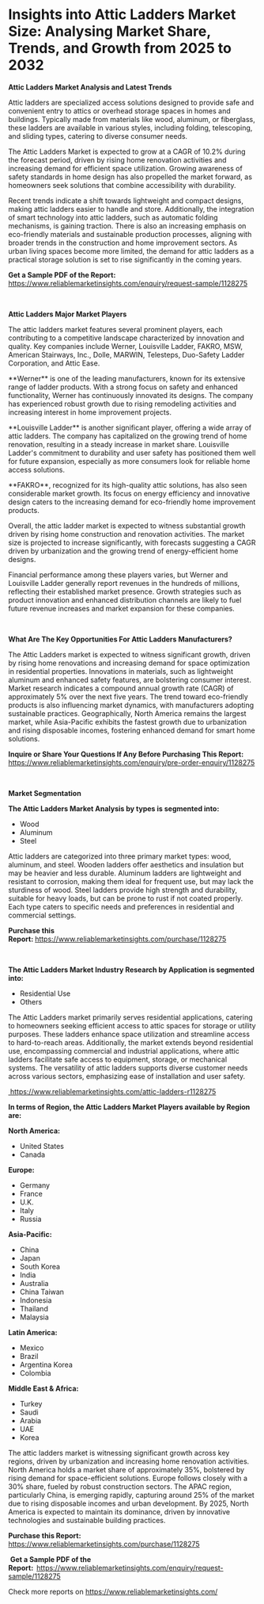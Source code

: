 <p><h1>Insights into Attic Ladders Market Size: Analysing Market Share, Trends, and Growth from 2025 to 2032</h1></p><p><strong>Attic Ladders Market Analysis and Latest Trends</strong></p>
<p><p>Attic ladders are specialized access solutions designed to provide safe and convenient entry to attics or overhead storage spaces in homes and buildings. Typically made from materials like wood, aluminum, or fiberglass, these ladders are available in various styles, including folding, telescoping, and sliding types, catering to diverse consumer needs.</p><p>The Attic Ladders Market is expected to grow at a CAGR of 10.2% during the forecast period, driven by rising home renovation activities and increasing demand for efficient space utilization. Growing awareness of safety standards in home design has also propelled the market forward, as homeowners seek solutions that combine accessibility with durability. </p><p>Recent trends indicate a shift towards lightweight and compact designs, making attic ladders easier to handle and store. Additionally, the integration of smart technology into attic ladders, such as automatic folding mechanisms, is gaining traction. There is also an increasing emphasis on eco-friendly materials and sustainable production processes, aligning with broader trends in the construction and home improvement sectors. As urban living spaces become more limited, the demand for attic ladders as a practical storage solution is set to rise significantly in the coming years.</p></p>
<p><strong>Get a Sample PDF of the Report:&nbsp;</strong> <a href="https://www.reliablemarketinsights.com/enquiry/request-sample/1128275?utm_campaign=3121&utm_medium=2&utm_source=Github&utm_content=ia&utm_term=04042025&utm_id=attic-ladders">https://www.reliablemarketinsights.com/enquiry/request-sample/1128275</a></p>
<p>&nbsp;</p>
<p><strong>Attic Ladders Major Market Players</strong></p>
<p><p>The attic ladders market features several prominent players, each contributing to a competitive landscape characterized by innovation and quality. Key companies include Werner, Louisville Ladder, FAKRO, MSW, American Stairways, Inc., Dolle, MARWIN, Telesteps, Duo-Safety Ladder Corporation, and Attic Ease.</p><p>**Werner** is one of the leading manufacturers, known for its extensive range of ladder products. With a strong focus on safety and enhanced functionality, Werner has continuously innovated its designs. The company has experienced robust growth due to rising remodeling activities and increasing interest in home improvement projects.</p><p>**Louisville Ladder** is another significant player, offering a wide array of attic ladders. The company has capitalized on the growing trend of home renovation, resulting in a steady increase in market share. Louisville Ladder's commitment to durability and user safety has positioned them well for future expansion, especially as more consumers look for reliable home access solutions.</p><p>**FAKRO**, recognized for its high-quality attic solutions, has also seen considerable market growth. Its focus on energy efficiency and innovative design caters to the increasing demand for eco-friendly home improvement products. </p><p>Overall, the attic ladder market is expected to witness substantial growth driven by rising home construction and renovation activities. The market size is projected to increase significantly, with forecasts suggesting a CAGR driven by urbanization and the growing trend of energy-efficient home designs.</p><p>Financial performance among these players varies, but Werner and Louisville Ladder generally report revenues in the hundreds of millions, reflecting their established market presence. Growth strategies such as product innovation and enhanced distribution channels are likely to fuel future revenue increases and market expansion for these companies.</p></p>
<p>&nbsp;</p>
<p><strong>What Are The Key Opportunities For Attic Ladders Manufacturers?</strong></p>
<p><p>The Attic Ladders market is expected to witness significant growth, driven by rising home renovations and increasing demand for space optimization in residential properties. Innovations in materials, such as lightweight aluminum and enhanced safety features, are bolstering consumer interest. Market research indicates a compound annual growth rate (CAGR) of approximately 5% over the next five years. The trend toward eco-friendly products is also influencing market dynamics, with manufacturers adopting sustainable practices. Geographically, North America remains the largest market, while Asia-Pacific exhibits the fastest growth due to urbanization and rising disposable incomes, fostering enhanced demand for smart home solutions.</p></p>
<p><strong>Inquire or Share Your Questions If Any Before Purchasing This Report:</strong> <a href="https://www.reliablemarketinsights.com/enquiry/pre-order-enquiry/1128275?utm_campaign=3121&utm_medium=2&utm_source=Github&utm_content=ia&utm_term=04042025&utm_id=attic-ladders">https://www.reliablemarketinsights.com/enquiry/pre-order-enquiry/1128275</a></p>
<p>&nbsp;</p>
<p><strong>Market Segmentation</strong></p>
<p><strong>The Attic Ladders Market Analysis by types is segmented into:</strong></p>
<p><ul><li>Wood</li><li>Aluminum</li><li>Steel</li></ul></p>
<p><p>Attic ladders are categorized into three primary market types: wood, aluminum, and steel. Wooden ladders offer aesthetics and insulation but may be heavier and less durable. Aluminum ladders are lightweight and resistant to corrosion, making them ideal for frequent use, but may lack the sturdiness of wood. Steel ladders provide high strength and durability, suitable for heavy loads, but can be prone to rust if not coated properly. Each type caters to specific needs and preferences in residential and commercial settings.</p></p>
<p><strong>Purchase this Report:&nbsp;</strong><a href="https://www.reliablemarketinsights.com/purchase/1128275?utm_campaign=3121&utm_medium=2&utm_source=Github&utm_content=ia&utm_term=04042025&utm_id=attic-ladders">https://www.reliablemarketinsights.com/purchase/1128275</a></p>
<p>&nbsp;</p>
<p><strong>The Attic Ladders Market Industry Research by Application is segmented into:</strong></p>
<p><ul><li>Residential Use</li><li>Others</li></ul></p>
<p><p>The Attic Ladders market primarily serves residential applications, catering to homeowners seeking efficient access to attic spaces for storage or utility purposes. These ladders enhance space utilization and streamline access to hard-to-reach areas. Additionally, the market extends beyond residential use, encompassing commercial and industrial applications, where attic ladders facilitate safe access to equipment, storage, or mechanical systems. The versatility of attic ladders supports diverse customer needs across various sectors, emphasizing ease of installation and user safety.</p></p>
<p><a href="https://www.reliablemarketinsights.com/attic-ladders-r1128275?utm_campaign=3121&utm_medium=2&utm_source=Github&utm_content=ia&utm_term=04042025&utm_id=attic-ladders">&nbsp;https://www.reliablemarketinsights.com/attic-ladders-r1128275</a></p>
<p><strong>In terms of Region, the Attic Ladders Market Players available by Region are:</strong></p>
<p>
    <p> <strong> North America: </strong>
        <ul>
            <li>United States</li>
            <li>Canada</li>
        </ul>
        </p> 
    <p> <strong> Europe: </strong>
        <ul>
            <li>Germany</li>
            <li>France</li>
            <li>U.K.</li>
            <li>Italy</li>
            <li>Russia</li>
        </ul>
        </p> 
    <p> <strong> Asia-Pacific: </strong>
        <ul>
            <li>China</li>
            <li>Japan</li>
            <li>South Korea</li>
            <li>India</li>
            <li>Australia</li>
            <li>China Taiwan</li>
            <li>Indonesia</li>
            <li>Thailand</li>
            <li>Malaysia</li>
        </ul>
        </p> 
    <p> <strong> Latin America: </strong>
        <ul>
            <li>Mexico</li>
            <li>Brazil</li>
            <li>Argentina Korea</li>
            <li>Colombia</li>
        </ul>
        </p> 
    <p> <strong> Middle East & Africa: </strong>
        <ul>
            <li>Turkey</li>
            <li>Saudi</li>
            <li>Arabia</li>
            <li>UAE</li>
            <li>Korea</li>
        </ul>
    </p>
    </p>
<p><p>The attic ladders market is witnessing significant growth across key regions, driven by urbanization and increasing home renovation activities. North America holds a market share of approximately 35%, bolstered by rising demand for space-efficient solutions. Europe follows closely with a 30% share, fueled by robust construction sectors. The APAC region, particularly China, is emerging rapidly, capturing around 25% of the market due to rising disposable incomes and urban development. By 2025, North America is expected to maintain its dominance, driven by innovative technologies and sustainable building practices.</p></p>
<p><strong>Purchase this Report: </strong><a href="https://www.reliablemarketinsights.com/purchase/1128275?utm_campaign=3121&utm_medium=2&utm_source=Github&utm_content=ia&utm_term=04042025&utm_id=attic-ladders">https://www.reliablemarketinsights.com/purchase/1128275</a></p>
<p>&nbsp;<strong>Get a Sample PDF of the Report:&nbsp;&nbsp;</strong><a href="https://www.reliablemarketinsights.com/enquiry/request-sample/1128275?utm_campaign=3121&utm_medium=2&utm_source=Github&utm_content=ia&utm_term=04042025&utm_id=attic-ladders">https://www.reliablemarketinsights.com/enquiry/request-sample/1128275</a></p>
<p><strong></strong></p>
<p>Check more reports on <a href="https://www.reliablemarketinsights.com/?utm_campaign=3121&utm_medium=2&utm_source=Github&utm_content=ia&utm_term=04042025&utm_id=attic-ladders">https://www.reliablemarketinsights.com/</a></p>